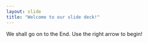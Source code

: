 ```yaml
---
layout: slide
title: "Welcome to our slide deck!"
---
```

We shall go on to the End. 
Use the right arrow to begin!
